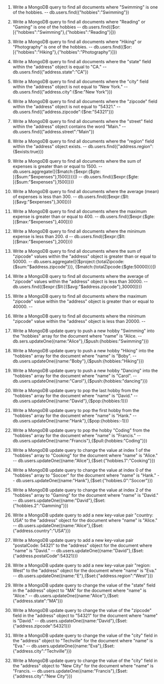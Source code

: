 1. Write a MongoDB query to find all documents where "Swimming" is one of the hobbies.
-- db.users.find({"hobbies":"Swimming"})

2. Write a MongoDB query to find all documents where "Reading" or "Gaming" is one of the hobbies
-- db.users.find({$or:[{"hobbies":"Swimming"},{"hobbies":"Reading"}]})

3. Write a MongoDB query to find all documents where "Hiking" or "Photography" is one of the hobbies.
-- db.users.find({$or:[{"hobbies":"Hiking"},{"hobbies":"Photography"}]})

4. Write a MongoDB query to find all documents where the "state" field within the "address" object is equal to "CA."
-- db.users.find({"address.state":"CA"})

5. Write a MongoDB query to find all documents where the "city" field within the "address" object is not equal to "New York."
-- db.users.find({"address.city":{$ne:"New York"}})

6. Write a MongoDB query to find all documents where the "zipcode" field within the "address" object is not equal to "54321."
-- db.users.find({"address.zipcode":{$ne:"54321"}})

7. Write a MongoDB query to find all documents where the "street" field within the "address" object contains the word "Main."
-- db.users.find({"address.street":"Main"})

8. Write a MongoDB query to find all documents where the "region" field within the "address" object exists.
-- db.users.find({"address.region":{$exists:true}})

9. Write a MongoDB query to find all documents where the sum of expenses is greater than or equal to 1500.
-- db.users.aggregate([{$match:{$expr:{$gte:[{$sum:"$expenses"},1500]}}}])
-- db.users.find({$expr:{$gte:[{$sum:"$expenses"},1500]}})

10. Write a MongoDB query to find all documents where the average (mean) of expenses is less than 300.
-- db.users.find({$expr:{$lt:[{$avg:"$expenses"},300]}})

11. Write a MongoDB query to find all documents where the maximum expense is greater than or equal to 400.
-- db.users.find({$expr:{$gte:[{$max:"$expenses"},400]}})

12. Write a MongoDB query to find all documents where the minimum expense is less than 200. d
-- db.users.find({$expr:{$lt:[{$max:"$expenses"},200]}})

13. Write a MongoDB query to find all documents where the sum of "zipcode" values within the "address" object is greater than or equal to 50000.
-- db.users.aggregate([{$project:{totalZipcode:{$sum:"$address.zipcode"}}},
{$match:{totalZipcode:{$gte:50000}}}])

14. Write a MongoDB query to find all documents where the average of "zipcode" values within the "address" object is less than 30000.
-- db.users.find({$expr:{$lt:[{$avg:"$address.zipcode"},30000]}})

15. Write a MongoDB query to find all documents where the maximum "zipcode" value within the "address" object is greater than or equal to 40000.
--

16. Write a MongoDB query to find all documents where the minimum "zipcode" value within the "address" object is less than 20000.
--

17. Write a MongoDB update query to push a new hobby "Swimming" into the "hobbies" array for the document where "name" is "Alice.
-- db.sers.updateOne({name:"Alice"},{$push:{hobbies:"Swimming"}})

18. Write a MongoDB update query to push a new hobby "Hiking" into the "hobbies" array for the document where "name" is "Boby".
-- db.users.updateOne({name:"Boby"},{$push:{hobbies:"Hiking"}})

19. Write a MongoDB update query to push a new hobby "Dancing" into the "hobbies" array for the document where "name" is "Carol".
-- db.users.updateOne({name:"Carol"},{$push:{hobbies:"dancing"}})

20. Write a MongoDB update query to pop the last hobby from the "hobbies" array for the document where "name" is "David."
-- db.users.updateOne({name:"David"},{$pop:{hobbies:1}})

21. Write a MongoDB update query to pop the first hobby from the "hobbies" array for the document where "name" is "Hank."
-- db.users.updateOne({name:"Hank"},{$pop:{hobbies:-1}})

22. Write a MongoDB update query to pop the hobby "Coding" from the "hobbies" array for the document where "name" is "Francis."
-- db.users.updateOne({name:"Francis"},{$pull:{hobbies:"Coding"}})

23. Write a MongoDB update query to change the value at index 1 of the "hobbies" array to "Cooking" for the document where "name" is "Alice."
-- db.users.updateOne({name:"Alice"},{$set:{"hobbies.1":"Cooking"}})

24. Write a MongoDB update query to change the value at index 0 of the "hobbies" array to "Soccer" for the document where "name" is "Hank."
-- db.users.updateOne({name:"Hank"},{$set:{"hobbies.0":"Soccer"}})

25. Write a MongoDB update query to change the value at index 2 of the "hobbies" array to "Gaming" for the document where "name" is "David."
-- db.users.updateOne({name:"David"},{$set:{"hobbies.2":"Gamming"}})
 
26. Write a MongoDB update query to add a new key-value pair "country: USA" to the "address" object for the document where "name" is "Alice."
-- db.users.updateOne({name:"Alice"},{$set:{"address.country":"USA"}})

27. Write a MongoDB update query to add a new key-value pair "postalCode: 54321" to the "address" object for the document where "name" is "David."
-- db.users.updateOne({name:"David"},{$set:{"address.postalCode":54321}})

28. Write a MongoDB update query to add a new key-value pair "region: West" to the "address" object for the document where "name" is "Eva."
-- db.users.updateOne({name:"E"},{$set:{"address.region":"West"}})

29. Write a MongoDB update query to change the value of the "state" field in the "address" object to "MA" for the document where "name" is "Alice."
-- db.users.updateOne({name:"Alice"},{$set:{"address.state":"MA"}})

30. Write a MongoDB update query to change the value of the "zipcode" field in the "address" object to "54321" for the document where "name" is "David."
-- db.users.updateOne({name:"David"},{$set:{"address.zipcode":54321}})

31. Write a MongoDB update query to change the value of the "city" field in the "address" object to "Techville" for the document where "name" is "Eva."
-- db.users.updateOne({name:"Eva"},{$set:{"address.city":"Techville"}})

32. Write a MongoDB update query to change the value of the "city" field in the "address" object to "New City" for the document where "name" is "Francis.
-- db.users.updateOne({name:"Francis"},{$set:{"address.city":"New City"}})